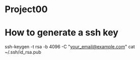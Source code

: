 # Project00
# How to generate a ssh key
ssh-keygen -t rsa -b 4096 -C "your_email@example.com"
cat ~/.ssh/id_rsa.pub
